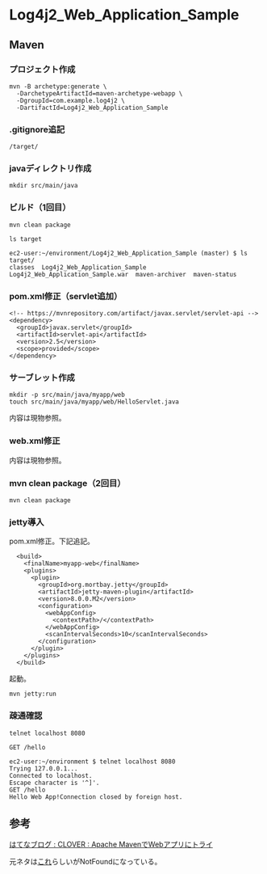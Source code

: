 # Log4j2_Web_Application_Sample

## Maven

### プロジェクト作成
```
mvn -B archetype:generate \
  -DarchetypeArtifactId=maven-archetype-webapp \
  -DgroupId=com.example.log4j2 \
  -DartifactId=Log4j2_Web_Application_Sample
```

### .gitignore追記

```
/target/
```

### javaディレクトリ作成

```
mkdir src/main/java
```

### ビルド（1回目）

```
mvn clean package
```

```
ls target
```

```
ec2-user:~/environment/Log4j2_Web_Application_Sample (master) $ ls target/
classes  Log4j2_Web_Application_Sample  Log4j2_Web_Application_Sample.war  maven-archiver  maven-status
```

### pom.xml修正（servlet追加）

```
<!-- https://mvnrepository.com/artifact/javax.servlet/servlet-api -->
<dependency>
  <groupId>javax.servlet</groupId>
  <artifactId>servlet-api</artifactId>
  <version>2.5</version>
  <scope>provided</scope>
</dependency>
```

### サーブレット作成

```
mkdir -p src/main/java/myapp/web
touch src/main/java/myapp/web/HelloServlet.java
```
内容は現物参照。

### web.xml修正

内容は現物参照。

### mvn clean package（2回目）

```
mvn clean package
```

### jetty導入

pom.xml修正。下記追記。

```
  <build>
    <finalName>myapp-web</finalName>
    <plugins>
      <plugin>
        <groupId>org.mortbay.jetty</groupId>
        <artifactId>jetty-maven-plugin</artifactId>
        <version>8.0.0.M2</version>
        <configuration>
          <webAppConfig>
            <contextPath>/</contextPath>
          </webAppConfig>
          <scanIntervalSeconds>10</scanIntervalSeconds>
        </configuration>
      </plugin>
    </plugins>
  </build>
```

起動。
```
mvn jetty:run
```

### 疎通確認

```
telnet localhost 8080

GET /hello
```

```
ec2-user:~/environment $ telnet localhost 8080
Trying 127.0.0.1...
Connected to localhost.
Escape character is '^]'.
GET /hello
Hello Web App!Connection closed by foreign host.
```

## 参考

[はてなブログ : CLOVER : Apache MavenでWebアプリにトライ](https://kazuhira-r.hatenablog.com/entry/20110520/1305895216)

元ネタは[これ](http://maven.apache.org/guides/mini/guide-webapp.html)らしいがNotFoundになっている。
